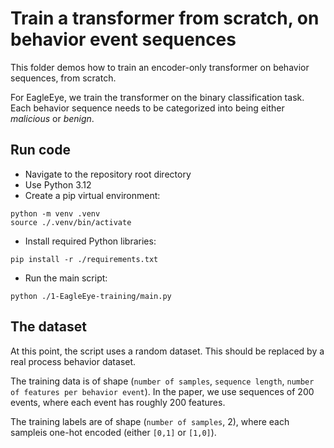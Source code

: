 # Train a transformer from scratch, on behavior event sequences

This folder demos how to train an encoder-only transformer on behavior sequences, from scratch.

For EagleEye, we train the transformer on the binary classification task. Each behavior sequence needs to be categorized into being either *malicious* or *benign*.

## Run code

- Navigate to the repository root directory
- Use Python 3.12
- Create a pip virtual environment:
```
python -m venv .venv
source ./.venv/bin/activate
```
- Install required Python libraries:
```
pip install -r ./requirements.txt
```
- Run the main script:
```
python ./1-EagleEye-training/main.py
```

## The dataset

At this point, the script uses a random dataset. This should be replaced by a real process behavior dataset.

The training data is of shape (`number of samples`, `sequence length`, `number of features per behavior event`). In the paper, we use sequences of 200 events, where each event has roughly 200 features.

The training labels are of shape (`number of samples`, 2), where each sampleis one-hot encoded (either `[0,1]` or `[1,0]`).
        